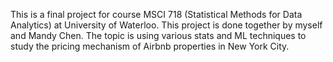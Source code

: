 This is a final project for course MSCI 718 (Statistical Methods for Data Analytics) at University of Waterloo.
This project is done together by myself and Mandy Chen.
The topic is using various stats and ML techniques to study the pricing mechanism of Airbnb properties in New York City.
